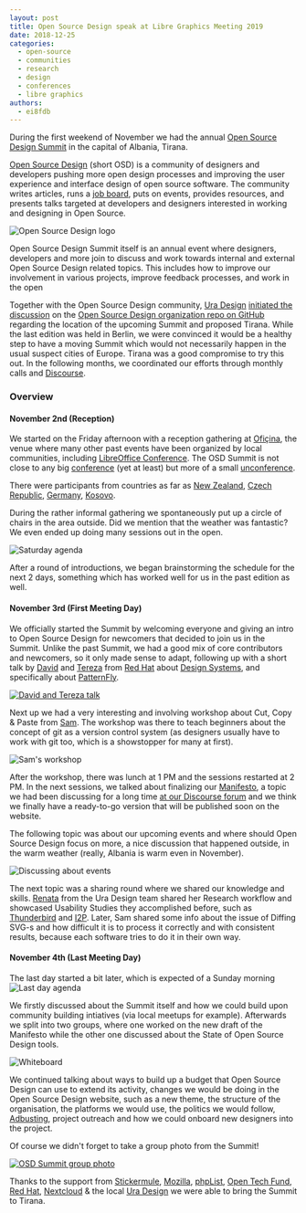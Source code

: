```yaml
---
layout: post
title: Open Source Design speak at Libre Graphics Meeting 2019
date: 2018-12-25
categories:
  - open-source
  - communities
  - research
  - design
  - conferences
  - libre graphics
authors:
  - ei8fdb
---
```


During the first weekend of November we had the annual [Open Source Design Summit](https://opensourcedesign.net/summit) in the capital of Albania, Tirana.

[Open Source Design](https://opensourcedesign.net/) (short OSD) is a community of designers and developers pushing more open design processes and improving the user experience and interface design of open source software. The community writes articles, runs a [job board](https://opensourcedesign.net/jobs), puts on events, provides resources, and presents talks targeted at developers and designers interested in working and designing in Open Source.

![Open Source Design logo](/images/events/osd-logo.png)

Open Source Design Summit itself is an annual event where designers, developers and more join to discuss and work towards internal and external Open Source Design related topics. This includes how to improve our involvement in various projects, improve feedback processes, and work in the open

Together with the Open Source Design community, [Ura Design](https://ura.design) [initiated the discussion](https://github.com/opensourcedesign/organization/issues/103) on the [Open Source Design organization repo on GitHub](https://github.com/opensourcedesign) regarding the location of the upcoming Summit and proposed Tirana. While the last edition was held in Berlin, we were convinced it would be a healthy step to have a moving Summit which would not necessarily happen in the usual suspect cities of Europe. Tirana was a good compromise to try this out.
In the following months, we coordinated our efforts through monthly calls and [Discourse](https://discourse.opensourcedesign.net/).

### Overview

#### November 2nd (Reception)

We started on the Friday afternoon with a reception gathering at [Ofiçina](http://oficina.al), the venue where many other past events have been organized by local communities, including [LibreOffice Conference](https://libocon.org/2018). The OSD Summit is not close to any big [conference](https://en.wikipedia.org/wiki/Conference) (yet at least) but more of a small [unconference](https://en.wikipedia.org/wiki/Unconference).

There were participants from countries as far as [New Zealand](https://en.wikipedia.org/wiki/New_Zealand), [Czech Republic](https://en.wikipedia.org/wiki/Czech_Republic), [Germany](https://en.wikipedia.org/wiki/Germany), [Kosovo](https://en.wikipedia.org/wiki/Kosovo).

During the rather informal gathering we spontaneously put up a circle of chairs in the area outside. Did we mention that the weather was fantastic? We even ended up doing many sessions out in the open.

![Saturday agenda](/images/events/osd-agenda-sat.jpg)

After a round of introductions, we began brainstorming the schedule for the next 2 days, something which has worked well for us in the past edition as well.

#### November 3rd (First Meeting Day)

We officially started the Summit by welcoming everyone and giving an intro to Open Source Design for newcomers that decided to join us in the Summit. Unlike the past Summit, we had a good mix of core contributors and newcomers, so it only made sense to adapt, following up with a short talk by [David](https://twitter.com/halaszdavid) and [Tereza](https://twitter.com/terezanovotna_) from [Red Hat](https://redhat.com) about [Design Systems](https://en.wikipedia.org/wiki/Systems_design), and specifically about [PatternFly](https://www.patternfly.org/).

[![David and Tereza talk](/images/events/osd-david-tereza.jpg)](https://upload.wikimedia.org/wikipedia/commons/0/0a/Open_Source_Design_Summit_2018_-_79.jpg)

Next up we had a very interesting and involving workshop about Cut, Copy & Paste from [Sam](https://cameralibre.cc). The workshop was there to teach beginners about the concept of git as a version control system (as designers usually have to work with git too, which is a showstopper for many at first).

![Sam's workshop](/images/events/osd-sam-workshop.jpg)

After the workshop, there was lunch at 1 PM and the sessions restarted at 2 PM. In the next sessions, we talked about finalizing our [Manifesto](https://en.wikipedia.org/wiki/Manifesto), a topic we had been discussing for a long time [at our Discourse forum](https://discourse.opensourcedesign.net/t/open-source-design-manifesto/630) and we think we finally have a ready-to-go version that will be published soon on the website.

The following topic was about our upcoming events and where should Open Source Design focus on more, a nice discussion that happened outside, in the warm weather (really, Albania is warm even in November).

![Discussing about events](/images/events/osd-events.jpg)

The next topic was a sharing round where we shared our knowledge and skills. [Renata](https://twitter.com/RenataGegaj) from the Ura Design team shared her Research workflow and showcased Usability Studies they accomplished before, such as [Thunderbird](https://ura.design/projects/thunderbird) and [I2P](https://ura.design/projects/i2p). Later, Sam shared some info about the issue of Diffing SVG-s and how difficult it is to process it correctly and with consistent results, because each software tries to do it in their own way.

#### November 4th (Last Meeting Day)

The last day started a bit later, which is expected of a Sunday morning
![Last day agenda](/images/events/osd-agenda-sun.jpg)

We firstly discussed about the Summit itself and how we could build upon community building intiatives (via local meetups for example). Afterwards we split into two groups, where one worked on the new draft of the Manifesto while the other one discussed about the State of Open Source Design tools.

![Whiteboard](/images/events/osd-whiteboard-sun.jpg)

We continued talking about ways to build up a budget that Open Source Design can use to extend its activity, changes we would be doing in the Open Source Design website, such as a new theme, the structure of the organisation, the platforms we would use, the politics we would follow, [Adbusting](https://www.wordaz.com/adbusting.html), project outreach and how we could onboard new designers into the project.

Of course we didn't forget to take a group photo from the Summit!

[![OSD Summit group photo](/images/events/osd-group-photo.jpg)](https://upload.wikimedia.org/wikipedia/commons/5/54/Open_Source_Design_Summit_2018_-_95.jpg)

Thanks to the support from [Stickermule](https://stickermule.com), [Mozilla](https://mozilla.org), [phpList](https://phplist.com), [Open Tech Fund](https://opentech.fund), [Red Hat](https://redhat.com), [Nextcloud](https://nextcloud.com) & the local [Ura Design](https://ura.design) we were able to bring the Summit to Tirana.
